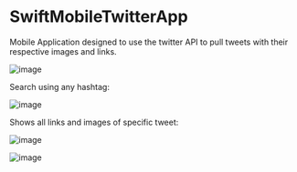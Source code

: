 # SwiftMobileTwitterApp

Mobile Application designed to use the twitter API to pull tweets with their respective images and links. 

![image](https://user-images.githubusercontent.com/38048710/118475831-a9b69700-b704-11eb-8826-533c71377294.png)

Search using any hashtag:

![image](https://user-images.githubusercontent.com/38048710/118475906-c2bf4800-b704-11eb-8b98-6cb5a17c0077.png)

Shows all links and images of specific tweet:

![image](https://user-images.githubusercontent.com/38048710/118476039-ee423280-b704-11eb-9ce3-52cf24d9b983.png)

![image](https://user-images.githubusercontent.com/38048710/118476086-fd28e500-b704-11eb-8e9f-2fa28e682a44.png)




